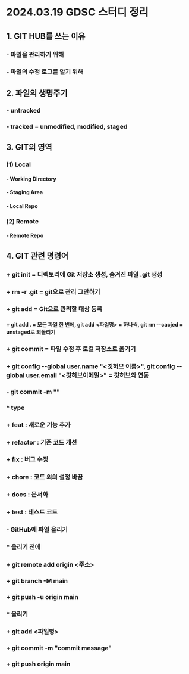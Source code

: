 # 2024.03.19 GDSC 스터디 정리
## 1. GIT HUB를 쓰는 이유
###  - 파일을 관리하기 위해
###  - 파일의 수정 로그를 알기 위해

## 2. 파일의 생명주기
###  - untracked
###  - tracked = unmodified, modified, staged

## 3. GIT의 영역
###     (1) Local
####        - Working Directory
####         - Staging Area
####         - Local Repo
###      (2) Remote
####         - Remote Repo

## 4. GIT 관련 명령어
###      + git init = 디렉토리에 Git 저장소 생성, 숨겨진 파일 .git 생성
###      + rm -r .git = git으로 관리 그만하기
###      + git add = Git으로 관리할 대상 등록
####     + git add . = 모든 파일 한 번에, git add <파일명> = 하나씩, git rm --cacjed <file> = unstaged로 되돌리기
###      + git commit = 파일 수정 후 로컬 저장소로 옮기기
###      + git config --global user.name "<깃허브 이름>", git config --global user.email "<깃허브이메일>" =  깃허브와 연동
###      - git commit -m "<commit message>"
###      * type
###         + feat : 새로운 기능 추가
###         + refactor : 기존 코드 개선
###         + fix : 버그 수정 
###         + chore : 코드 외의 설정 바꿈
###         + docs : 문서화
###         + test : 테스트 코드
###     - GitHub에 파일 올리기
###         * 올리기 전에
###             + git remote add origin <주소>
###             + git branch -M main
###             + git push -u origin main
###         * 올리기
###             + git add <파일명>
###             + git commit -m "commit message"
###             + git push origin main
